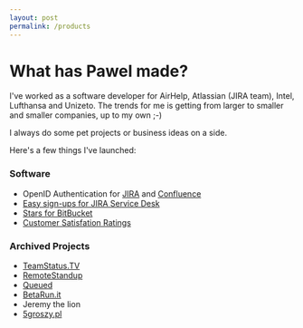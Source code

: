 ```yaml
---
layout: post
permalink: /products
---
```

# What has Pawel made?

I've worked as a software developer for AirHelp, Atlassian (JIRA team), Intel, Lufthansa and Unizeto. The trends for me is getting from larger to smaller and smaller companies, up to my own ;-)

I always do some pet projects or business ideas on a side.

Here's a few things I've launched:

### Software

* OpenID Authentication for [JIRA](https://marketplace.atlassian.com/plugins/com.pawelniewiadomski.jira.jira-openid-authentication-plugin/server/overview) and [Confluence](https://marketplace.atlassian.com/plugins/com.pawelniewiadomski.jira.confluence-openid-authentication-plugin/server/overview) 
* [Easy sign-ups for JIRA Service Desk](https://marketplace.atlassian.com/plugins/easy.social.sign-ups.servicedesk/server/overview)
* [Stars for BitBucket](https://marketplace.atlassian.com/plugins/stars/cloud/overview)
* [Customer Satisfation Ratings](https://marketplace.atlassian.com/plugins/customer-feedback-for-servicedesk-cloud/cloud/overview)

### Archived Projects

* [TeamStatus.TV](https://github.com/pawelniewie/teamstatus-website)
* [RemoteStandup](https://github.com/pawelniewie/remote-standup)
* [Queued](https://github.com/pawelniewie/queued)
* [BetaRun.it](https://github.com/pawelniewie/betarun.it)
* Jeremy the lion
* [5groszy.pl](https://github.com/pawelniewie/5groszy.pl)

